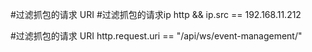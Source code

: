 #过滤抓包的请求 URI
#过滤抓包的请求ip
http && ip.src == 192.168.11.212

#过滤抓包的请求 URI
http.request.uri == "/api/ws/event-management/"
